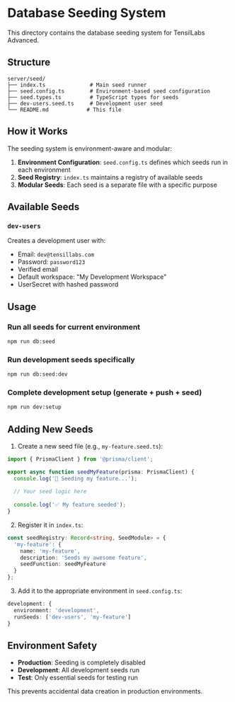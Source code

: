 # Database Seeding System

This directory contains the database seeding system for TensilLabs Advanced.

## Structure

```
server/seed/
├── index.ts              # Main seed runner
├── seed.config.ts        # Environment-based seed configuration
├── seed.types.ts         # TypeScript types for seeds
├── dev-users.seed.ts     # Development user seed
└── README.md            # This file
```

## How it Works

The seeding system is environment-aware and modular:

1. **Environment Configuration**: `seed.config.ts` defines which seeds run in each environment
2. **Seed Registry**: `index.ts` maintains a registry of available seeds
3. **Modular Seeds**: Each seed is a separate file with a specific purpose

## Available Seeds

### `dev-users`
Creates a development user with:
- Email: `dev@tensillabs.com`
- Password: `password123`
- Verified email
- Default workspace: "My Development Workspace"
- UserSecret with hashed password

## Usage

### Run all seeds for current environment
```bash
npm run db:seed
```

### Run development seeds specifically
```bash
npm run db:seed:dev
```

### Complete development setup (generate + push + seed)
```bash
npm run dev:setup
```

## Adding New Seeds

1. Create a new seed file (e.g., `my-feature.seed.ts`):

```typescript
import { PrismaClient } from '@prisma/client';

export async function seedMyFeature(prisma: PrismaClient) {
  console.log('🔄 Seeding my feature...');
  
  // Your seed logic here
  
  console.log('✅ My feature seeded');
}
```

2. Register it in `index.ts`:

```typescript
const seedRegistry: Record<string, SeedModule> = {
  'my-feature': {
    name: 'my-feature',
    description: 'Seeds my awesome feature',
    seedFunction: seedMyFeature
  }
};
```

3. Add it to the appropriate environment in `seed.config.ts`:

```typescript
development: {
  environment: 'development',
  runSeeds: ['dev-users', 'my-feature']
}
```

## Environment Safety

- **Production**: Seeding is completely disabled
- **Development**: All development seeds run
- **Test**: Only essential seeds for testing run

This prevents accidental data creation in production environments.